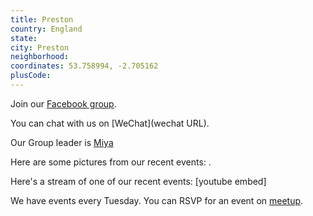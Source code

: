 ```yaml
---
title: Preston
country: England
state: 
city: Preston
neighborhood: 
coordinates: 53.758994, -2.705162
plusCode:
---
```

Join our [Facebook group](https://www.facebook.com/groups/free.code.camp.preston).

You can chat with us on [WeChat](wechat URL).

Our Group leader is [Miya](freecodecamp.org/miya)

Here are some pictures from our recent events:
![]().

Here's a stream of one of our recent events:
[youtube embed]

We have events every Tuesday. You can RSVP for an event on [meetup](meetupurl).
